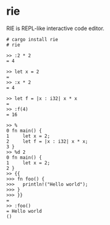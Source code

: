 # rie

RIE is REPL-like interactive code editor.
``` 
# cargo install rie
# rie

>> :2 * 2
= 4

>> let x = 2
= 
>> :x * 2
= 4

>> let f = |x : i32| x * x
= 
>> :f(4)
= 16

>> %
0 fn main() {
1     let x = 2;
2     let f = |x : i32| x * x;
3 }
>> %d 2
0 fn main() {
1     let x = 2;
2 }
>> {{
>>> fn foo() {
>>>   println!("Hello world");
>>> }
>>> }}
= 
>> :foo()
= Hello world
()
```
